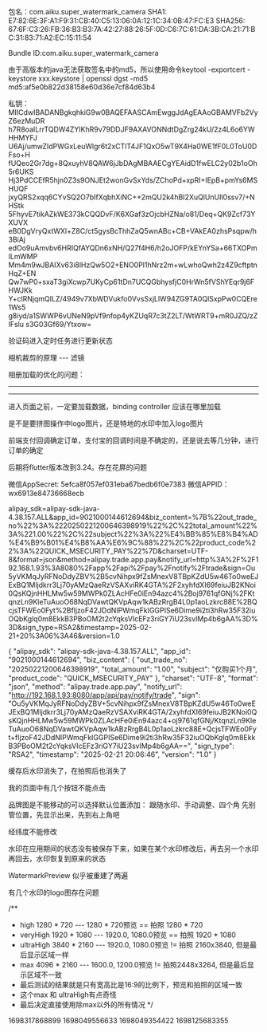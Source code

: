 包名：com.aiku.super_watermark_camera
SHA1: E7:82:6E:3F:A1:F9:31:CB:40:C5:13:06:0A:12:1C:34:0B:47:FC:E3
SHA256: 67:6F:C3:26:FB:36:B3:B3:7A:42:27:88:26:5F:0D:C6:7C:61:DA:3B:CA:21:71:BC:31:83:71:A2:EC:15:11:54

Bundle ID:com.aiku.super_watermark_camera

由于高版本的java无法获取签名中的md5，所以使用命令keytool -exportcert -keystore xxx.keystore | openssl dgst -md5
md5:af5e0b822d38158e60d36e7cf84d63b4

私钥：
MIICdwIBADANBgkqhkiG9w0BAQEFAASCAmEwggJdAgEAAoGBAMVFb2VyZ6ezMuDR
h7R8oaILrrTQDW4ZYIKhR9v79DDJF9AXAVONNdtDgZrg24kU/2z4L6o6YWHHMYFJ
U6Aj/umwZIdPWGxLeuWlgr6t2xCTlT4JF1QxO5wT9X4Ha0WE1fF0L0ToU0DFso+H
fUQeo2Gr7dg+8QxuyhV8QAW6jJbDAgMBAAECgYEAidD1fwELC2y02b1oOh5r6UKS
Hj3PdCCEfR5hjn0Z3s9ONJEt2wonGvSxYds/ZChoPd+xpRI+IEpB+pmYs6MSHUQF
jxyQRS2xqq6CYvSQ2O7bIfXqbhXiNC++2mQU2k4hBI2XuQlUnUIl0ssv7/+NHStk
5FhyvE7tikAZkWE373kCQQDvF/K6XGaf3zOjcbHZNa/o81/Deq+QK9Zcf73YXUVX
eB0DgVryQxtWXl+Z8C/ct5gysBcThhZaQ5wnABc+CB+VAkEA0zhsPsqpw/h3BiAj
edOo9uAmvbv6HRIQfAYQDn6xNH/Q27f4H6/h2oJOFP/kEYnYSa+66TXOPmILmWMP
Mm4m9wJBAIXv63i8lHzQw5O2+ENO0Pl1hNrz2m+wLwhoQwh2z4Z9cftptnHqZ+EN
Qw7wP0+sxaT3giXcwp7UKyCp61tDn7UCQGbhysfjC0HrWn5fVShYEqr9j6FHWJKk
Y+clRNjqmQILZ/4949v7XbWDVukfo0VvsSxjLlW94ZG9TA0QlSxpPw0CQEre1Ws5
g8iyd/a1SWWP6vUNeN9pVf9nfop4yKZUqR7c3tZ2LT/WtWRT9+mR0JZQ/zZIFslu
s3G03Gf69/Ytxow=

验证码进入定时任务进行更新状态

相机裁剪的原理  --- 滤镜

相册加载的优化的问题：

 --- 
 --- 

进入页面之前，一定要加载数据，binding controller 应该在哪里加载

是不是要拼图操作中logo图片，还是特地的水印中加入logo图片

前端支付回调确定订单，支付宝的回调时间是不确定的，还是说去等几分钟，进行订单的确定

后期将flutter版本改到3.24。存在花屏的问题


微信AppSecret: 5efca8f057ef031eba67bedb6f0e7383
微信APPID：wx6913e84736668ecb




alipay_sdk=alipay-sdk-java-4.38.157.ALL&app_id=9021000144612694&biz_content=%7B%22out_trade_no%22%3A%2220250221200646398919%22%2C%22total_amount%22%3A%221.00%22%2C%22subject%22%3A%22%E4%BB%85%E8%B4%AD%E4%B9%B01%E4%B8%AA%E6%9C%88%22%2C%22product_code%22%3A%22QUICK_MSECURITY_PAY%22%7D&charset=UTF-8&format=json&method=alipay.trade.app.pay&notify_url=http%3A%2F%2F192.168.1.93%3A8080%2Fapp%2Fapi%2Fpay%2Fnotify%2Ftrade&sign=Ou5yVKMqJyRFNoDdyZBV%2B5cvNihpx9fZsMnexV8TBpKZdU5w46To0weEJExBQ1Mljdkrr3Lj70yAMzQaeRzVSAXviRK4GTA%2F2xyhfdXI69feiuJB2KNoi0QsKQjnHHLMw5w59MWPk0ZLAcHFe0iEn94azc4%2Boj9761qfGNj%2FKtqnzLn9KleTuAuoO68NqDVawtQKVpAqw1kABzRrgB4L0p1aoLzkrc88E%2BQcjsTFWEo0Fyt%2BfljzoF42JDdNIPWmqFkIGGPISe6Dime9i2ti3hRw35F32iuOQbKglq0m8EkkB3PBoOM2t2cYqksVIcEFz3riGY7iU23svlMp4b6gAA%3D%3D&sign_type=RSA2&timestamp=2025-02-21+20%3A06%3A46&version=1.0

{
  "alipay_sdk": "alipay-sdk-java-4.38.157.ALL",
  "app_id": "9021000144612694",
  "biz_content": {
    "out_trade_no": "20250221200646398919",
    "total_amount": "1.00",
    "subject": "仅购买1个月",
    "product_code": "QUICK_MSECURITY_PAY"
  },
  "charset": "UTF-8",
  "format": "json",
  "method": "alipay.trade.app.pay",
  "notify_url": "http://192.168.1.93:8080/app/api/pay/notify/trade",
  "sign": "Ou5yVKMqJyRFNoDdyZBV+5cvNihpx9fZsMnexV8TBpKZdU5w46To0weEJExBQ1Mljdkrr3Lj70yAMzQaeRzVSAXviRK4GTA/2xyhfdXI69feiuJB2KNoi0QsKQjnHHLMw5w59MWPk0ZLAcHFe0iEn94azc4+oj9761qfGNj/KtqnzLn9KleTuAuoO68NqDVawtQKVpAqw1kABzRrgB4L0p1aoLzkrc88E+QcjsTFWEo0Fyt+fljzoF42JDdNIPWmqFkIGGPISe6Dime9i2ti3hRw35F32iuOQbKglq0m8EkkB3PBoOM2t2cYqksVIcEFz3riGY7iU23svlMp4b6gAA==",
  "sign_type": "RSA2",
  "timestamp": "2025-02-21 20:06:46",
  "version": "1.0"
}


缓存后水印消失了，在拍照后也消失了

我的页面中有几个按钮不能点击

品牌图是不能移动的可以选择默认位置添加：
跟随水印、手动调整、四个角
先别管位置，先显示出来，先到右上角吧

经纬度不能修改

水印在应用期间的状态没有被保存下来，如果在某个水印修改后，再去另一个水印再回去，水印恢复到原来的状态

WatermarkPreview 似乎被重建了两遍

有几个水印的logo图存在问题


/**
* high 1280 * 720 --- 1280 * 720预览 == 拍照 1280 * 720
* veryHigh 1920 * 1080 --- 1920.0, 1080.0预览 == 拍照 1920 * 1080
* ultraHigh 3840 * 2160 --- 1920.0, 1080.0预览 != 拍照 2160x3840, 但是最后显示区域一样
* max 4096 * 2160 --- 1600.0, 1200.0预览 != 拍照2448x3264, 但是最后显示区域不一致
* 最后测试的结果就是只有宽高比是16:9的比例下，预览和拍照的区域一致
* 这个max 和 ultraHigh有点奇怪
* 最后决定直接使用除max以外的所有情况
*/


1698317868899
1698049556633
1698049354422
1698125683355










